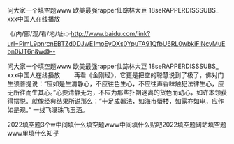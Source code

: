 问大家一个填空题www
欧美最强rapper仙踪林大豆
18seRAPPERDISSSUBS_
ххх中国人在线播放


《/内/部/观/看/地/址👉http://www.baidu.com/link?url=PImL9pnrcnEBTZd0DJwE1moEyQXs0YpuTA91QfbU6RL0wbkiFlNcvMuEbn0iJT6n&wd》--

问大家一个填空题www
欧美最强rapper仙踪林大豆
18seRAPPERDISSSUBS_
ххх中国人在线播放
　　再看《金刚经》，它更是把空的聪慧说到了极了，佛对门生须菩提说：“应如是生清静心，不应往色生心，不应往声香味触犯法律生心，应无所往而生其心。”心要清静无为，不应为那些扑朔迷离的货色而动心，如许本领获得摆脱。就像经典结果所说那么：“十足成器法，如海市蜃楼，如露亦如电，应作如是观。”
一线飞瀑珠飞玉洒。





2022填空题3个w中间填什么填空题www中间填什么贴吧2022填空题网站填空题www里填什么知乎
